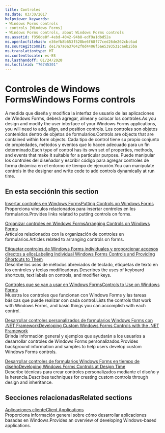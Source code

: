 ```yaml
---
title: Controles
ms.date: 03/30/2017
helpviewer_keywords:
- Windows Forms controls
- controls [Windows Forms]
- Windows Forms controls, about Windows Forms controls
ms.assetid: f050de8f-4ebd-4042-94b8-edf9a1dbd52a
ms.openlocfilehash: e36efb8b653f528be6f68f77ced26de262cbc6ad
ms.sourcegitcommit: de17a7a0a37042f0d4406f5ae5393531caeb25ba
ms.translationtype: MT
ms.contentlocale: es-ES
ms.lasthandoff: 01/24/2020
ms.locfileid: "76745301"
---
```

# <a name="windows-forms-controls"></a><span data-ttu-id="d16ba-102">Controles de Windows Forms</span><span class="sxs-lookup"><span data-stu-id="d16ba-102">Windows Forms controls</span></span>

<span data-ttu-id="d16ba-103">A medida que diseña y modifica la interfaz de usuario de las aplicaciones de Windows Forms, deberá agregar, alinear y colocar los controles.</span><span class="sxs-lookup"><span data-stu-id="d16ba-103">As you design and modify the user interface of your Windows Forms applications, you will need to add, align, and position controls.</span></span> <span data-ttu-id="d16ba-104">Los controles son objetos contenidos dentro de objetos de formularios.</span><span class="sxs-lookup"><span data-stu-id="d16ba-104">Controls are objects that are contained within form objects.</span></span> <span data-ttu-id="d16ba-105">Cada tipo de control tiene su propio conjunto de propiedades, métodos y eventos que lo hacen adecuado para un fin determinado.</span><span class="sxs-lookup"><span data-stu-id="d16ba-105">Each type of control has its own set of properties, methods, and events that make it suitable for a particular purpose.</span></span> <span data-ttu-id="d16ba-106">Puede manipular los controles del diseñador y escribir código para agregar controles de forma dinámica en el entorno de tiempo de ejecución.</span><span class="sxs-lookup"><span data-stu-id="d16ba-106">You can manipulate controls in the designer and write code to add controls dynamically at run time.</span></span>

## <a name="in-this-section"></a><span data-ttu-id="d16ba-107">En esta sección</span><span class="sxs-lookup"><span data-stu-id="d16ba-107">In this section</span></span>

<span data-ttu-id="d16ba-108">[Insertar controles en Windows Forms](putting-controls-on-windows-forms.md)</span><span class="sxs-lookup"><span data-stu-id="d16ba-108">[Putting Controls on Windows Forms](putting-controls-on-windows-forms.md)</span></span>\
<span data-ttu-id="d16ba-109">Proporciona vínculos relacionados para insertar controles en los formularios.</span><span class="sxs-lookup"><span data-stu-id="d16ba-109">Provides links related to putting controls on forms.</span></span>

<span data-ttu-id="d16ba-110">[Organizar controles en Windows Forms](how-to-align-multiple-controls-on-windows-forms.md)</span><span class="sxs-lookup"><span data-stu-id="d16ba-110">[Arranging Controls on Windows Forms](how-to-align-multiple-controls-on-windows-forms.md)</span></span>\
<span data-ttu-id="d16ba-111">Artículos relacionados con la organización de controles en formularios.</span><span class="sxs-lookup"><span data-stu-id="d16ba-111">Articles related to arranging controls on forms.</span></span>

<span data-ttu-id="d16ba-112">[Etiquetar controles de Windows Forms individuales y proporcionar accesos directos a ellos](labeling-individual-windows-forms-controls-and-providing-shortcuts-to-them.md)</span><span class="sxs-lookup"><span data-stu-id="d16ba-112">[Labeling Individual Windows Forms Controls and Providing Shortcuts to Them](labeling-individual-windows-forms-controls-and-providing-shortcuts-to-them.md)</span></span>\
<span data-ttu-id="d16ba-113">Describe los usos de métodos abreviados de teclado, etiquetas de texto en los controles y teclas modificadoras.</span><span class="sxs-lookup"><span data-stu-id="d16ba-113">Describes the uses of keyboard shortcuts, text labels on controls, and modifier keys.</span></span>

<span data-ttu-id="d16ba-114">[Controles que se van a usar en Windows Forms](controls-to-use-on-windows-forms.md)</span><span class="sxs-lookup"><span data-stu-id="d16ba-114">[Controls to Use on Windows Forms](controls-to-use-on-windows-forms.md)</span></span>\
<span data-ttu-id="d16ba-115">Muestra los controles que funcionan con Windows Forms y las tareas básicas que puede realizar con cada control.</span><span class="sxs-lookup"><span data-stu-id="d16ba-115">Lists the controls that work with Windows Forms, and basic things you can accomplish with each control.</span></span>

<span data-ttu-id="d16ba-116">[Desarrollar controles personalizados de formularios Windows Forms con .NET Framework](developing-custom-windows-forms-controls.md)</span><span class="sxs-lookup"><span data-stu-id="d16ba-116">[Developing Custom Windows Forms Controls with the .NET Framework](developing-custom-windows-forms-controls.md)</span></span>\
<span data-ttu-id="d16ba-117">Brinda información general y ejemplos que ayudarán a los usuarios a desarrollar controles de Windows Forms personalizados.</span><span class="sxs-lookup"><span data-stu-id="d16ba-117">Provides background information and samples to help users develop custom Windows Forms controls.</span></span>

<span data-ttu-id="d16ba-118">[Desarrollar controles de formularios Windows Forms en tiempo de diseño](developing-windows-forms-controls-at-design-time.md)</span><span class="sxs-lookup"><span data-stu-id="d16ba-118">[Developing Windows Forms Controls at Design Time](developing-windows-forms-controls-at-design-time.md)</span></span>\
<span data-ttu-id="d16ba-119">Describe técnicas para crear controles personalizados mediante el diseño y la herencia.</span><span class="sxs-lookup"><span data-stu-id="d16ba-119">Describes techniques for creating custom controls through design and inheritance.</span></span>

## <a name="related-sections"></a><span data-ttu-id="d16ba-120">Secciones relacionadas</span><span class="sxs-lookup"><span data-stu-id="d16ba-120">Related sections</span></span>

<span data-ttu-id="d16ba-121">[Aplicaciones cliente](../../develop-client-apps.md)</span><span class="sxs-lookup"><span data-stu-id="d16ba-121">[Client Applications](../../develop-client-apps.md)</span></span>\
<span data-ttu-id="d16ba-122">Proporciona información general sobre cómo desarrollar aplicaciones basadas en Windows.</span><span class="sxs-lookup"><span data-stu-id="d16ba-122">Provides an overview of developing Windows-based applications.</span></span>

